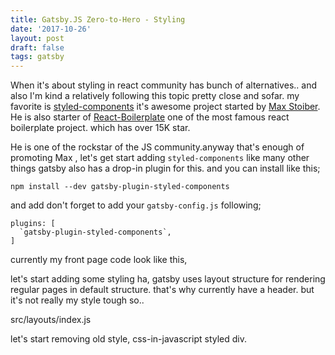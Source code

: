 ```yaml
---
title: Gatsby.JS Zero-to-Hero - Styling
date: '2017-10-26'
layout: post
draft: false
tags: gatsby
---
```


When it's about styling in react community has bunch of alternatives.. and also I'm kind a relatively following this
topic pretty close and sofar. my favorite is [styled-components](https://github.com/styled-components/styled-components)
it's awesome project started by [Max Stoiber](https://github.com/mxstbr). He is also starter of [React-Boilerplate](https://github.com/react-boilerplate/react-boilerplate) one of the most famous react boilerplate project. which has over 15K star. 

He is one of the rockstar of the JS community.anyway that's enough of promoting Max , let's get start adding
`styled-components` like many other things gatsby also has a drop-in plugin for this. and you can install like this;

```
npm install --dev gatsby-plugin-styled-components
```
and add don't forget to add your `gatsby-config.js` following;
```
plugins: [
  `gatsby-plugin-styled-components`,
]

```

currently my front page code look like this,

<script src="https://gist.github.com/accdd0ac80b7bf4b6ca793619dbfe533.js"></script>

let's start adding some styling ha, gatsby uses layout structure for rendering regular pages in default structure.
that's why currently have a header. but it's not really my style tough so..

src/layouts/index.js
<script src="https://gist.github.com/f5948301bfcf9d87f523ffc4fda2395f.js"></script>

let's start removing old style, css-in-javascript styled div.
